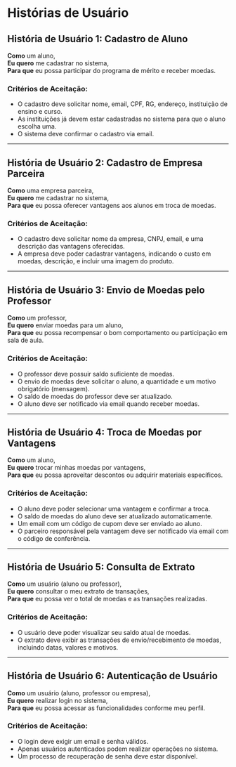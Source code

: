 # Histórias de Usuário

## História de Usuário 1: Cadastro de Aluno
**Como** um aluno,  
**Eu quero** me cadastrar no sistema,  
**Para que** eu possa participar do programa de mérito e receber moedas.

### Critérios de Aceitação:
- O cadastro deve solicitar nome, email, CPF, RG, endereço, instituição de ensino e curso.
- As instituições já devem estar cadastradas no sistema para que o aluno escolha uma.
- O sistema deve confirmar o cadastro via email.

---

## História de Usuário 2: Cadastro de Empresa Parceira
**Como** uma empresa parceira,  
**Eu quero** me cadastrar no sistema,  
**Para que** eu possa oferecer vantagens aos alunos em troca de moedas.

### Critérios de Aceitação:
- O cadastro deve solicitar nome da empresa, CNPJ, email, e uma descrição das vantagens oferecidas.
- A empresa deve poder cadastrar vantagens, indicando o custo em moedas, descrição, e incluir uma imagem do produto.

---

## História de Usuário 3: Envio de Moedas pelo Professor
**Como** um professor,  
**Eu quero** enviar moedas para um aluno,  
**Para que** eu possa recompensar o bom comportamento ou participação em sala de aula.

### Critérios de Aceitação:
- O professor deve possuir saldo suficiente de moedas.
- O envio de moedas deve solicitar o aluno, a quantidade e um motivo obrigatório (mensagem).
- O saldo de moedas do professor deve ser atualizado.
- O aluno deve ser notificado via email quando receber moedas.

---

## História de Usuário 4: Troca de Moedas por Vantagens
**Como** um aluno,  
**Eu quero** trocar minhas moedas por vantagens,  
**Para que** eu possa aproveitar descontos ou adquirir materiais específicos.

### Critérios de Aceitação:
- O aluno deve poder selecionar uma vantagem e confirmar a troca.
- O saldo de moedas do aluno deve ser atualizado automaticamente.
- Um email com um código de cupom deve ser enviado ao aluno.
- O parceiro responsável pela vantagem deve ser notificado via email com o código de conferência.

---

## História de Usuário 5: Consulta de Extrato
**Como** um usuário (aluno ou professor),  
**Eu quero** consultar o meu extrato de transações,  
**Para que** eu possa ver o total de moedas e as transações realizadas.

### Critérios de Aceitação:
- O usuário deve poder visualizar seu saldo atual de moedas.
- O extrato deve exibir as transações de envio/recebimento de moedas, incluindo datas, valores e motivos.

---

## História de Usuário 6: Autenticação de Usuário
**Como** um usuário (aluno, professor ou empresa),  
**Eu quero** realizar login no sistema,  
**Para que** eu possa acessar as funcionalidades conforme meu perfil.

### Critérios de Aceitação:
- O login deve exigir um email e senha válidos.
- Apenas usuários autenticados podem realizar operações no sistema.
- Um processo de recuperação de senha deve estar disponível.
